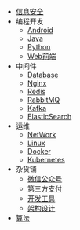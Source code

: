 * [信息安全](markdown/信息安全/_readme.md)
* 编程开发
  * [Android](markdown/编程语言/Android/_readme.md)
  * [Java](markdown/编程语言/Java/_readme.md)
  * [Python](markdown/编程语言/Python/_readme.md)
  * [Web前端](markdown/编程语言/Web前端/_readme.md)
* 中间件
  * [Database](markdown/中间件/Database/_readme.md)
  * [Nginx](markdown/中间件/Nginx/_readme.md)
  * [Redis](markdown/中间件/Redis/_readme.md)
  * [RabbitMQ](markdown/中间件/RabbitMQ/_readme.md)
  * [Kafka](markdown/中间件/Kafka/_readme.md)
  * [ElasticSearch](markdown/中间件/ElasticSearch/_readme.md)
* 运维
  * [NetWork](markdown/运维/Network/_readme.md)
  * [Linux](markdown/运维/Linux/_readme.md)
  * [Docker](markdown/运维/Docker/_readme.md)
  * [Kubernetes](markdown/运维/Kubernetes/_readme.md)
* 杂货铺
  * [微信公众号](markdown/杂货铺/Weixin/_readme.md)
  * [第三方支付](markdown/杂货铺/Payment/_readme.md)
  * [开发工具](markdown/杂货铺/Tools/_readme.md)
  * [架构设计](markdown/杂货铺/架构设计/_readme.md)
* [算法](markdown/算法/_readme.md)

